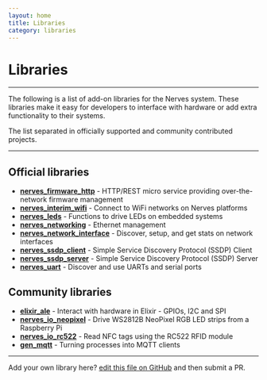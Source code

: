```yaml
---
layout: home
title: Libraries
category: libraries
---
```

# Libraries

<hr/>

The following is a list of add-on libraries for the Nerves
system. These libraries make it easy for developers to interface with
hardware or add extra functionality to their systems.

The list separated in officially supported and community contributed projects.

<hr/>

## <a id="core"></a>Official libraries

* **[nerves_firmware_http](https://github.com/nerves-project/nerves_firmware_http)** -
  HTTP/REST micro service providing over-the-network firmware
  management
* **[nerves_interim_wifi](https://hex.pm/packages/nerves_interim_wifi)** -
  Connect to WiFi networks on Nerves platforms
* **[nerves_leds](https://hex.pm/packages/nerves_leds)** -
  Functions to drive LEDs on embedded systems
* **[nerves_networking](https://github.com/nerves-project/nerves_networking)** -
  Ethernet management
* **[nerves_network_interface](https://hex.pm/packages/nerves_network_interface)** -
  Discover, setup, and get stats on network interfaces
* **[nerves_ssdp_client](https://github.com/nerves-project/nerves_ssdp_client)** -
  Simple Service Discovery Protocol (SSDP) Client
* **[nerves_ssdp_server](https://github.com/nerves-project/nerves_ssdp_server)** -
  Simple Service Discovery Protocol (SSDP) Server
* **[nerves_uart](https://hex.pm/packages/nerves_uart)** -
  Discover and use UARTs and serial ports


## <a id="thirdparty"></a>Community libraries

* **[elixir_ale](https://hex.pm/packages/elixir_ale)** - Interact
  with hardware in Elixir - GPIOs, I2C and SPI
* **[nerves_io_neopixel](https://hex.pm/packages/nerves_io_neopixel)** -
  Drive WS2812B NeoPixel RGB LED strips from a Raspberry Pi
* **[nerves_io_rc522](https://hex.pm/packages/nerves_io_rc522)** -
  Read NFC tags using the RC522 RFID module
* **[gen_mqtt](https://hex.pm/packages/gen_mqtt)** -
  Turning processes into MQTT clients

<hr/>

Add your own library here?
[edit this file on GitHub](https://github.com/nerves-project/nerves-project.github.com/edit/master/libraries.md)
and then submit a PR.
